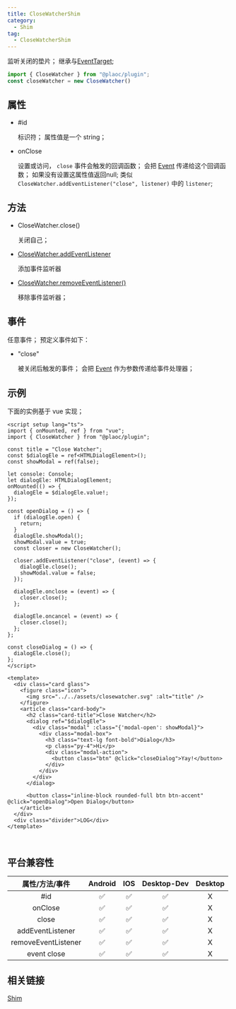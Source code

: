 ```yaml
---
title: CloseWatcherShim
category:
  - Shim
tag:
  - CloseWatcherShim
---
```


监听关闭的垫片；
继承与[EventTarget](https://developer.mozilla.org/zh-CN/docs/Web/API/EventTarget);


```js
import { CloseWatcher } from "@plaoc/plugin";
const closeWatcher = new CloseWatcher()
```

## 属性

  - #id

    标识符；
    属性值是一个 string；

  - onClose

    设置或访问， `close` 事件会触发的回调函数；
    会把 [Event](https://developer.mozilla.org/zh-CN/docs/Web/API/Event) 传递给这个回调函数；
    如果没有设置这属性值返回null;
    类似 `CloseWatcher.addEventListener("close", listener)` 中的 `listener`;

## 方法

  - CloseWatcher.close()

    关闭自己；

  - [CloseWatcher.addEventListener](https://developer.mozilla.org/zh-CN/docs/Web/API/EventTarget/addEventListener)

    
    添加事件监听器

  - [CloseWatcher.removeEventListener()](https://developer.mozilla.org/zh-CN/docs/Web/API/EventTarget/removeEventListener)


    移除事件监听器；


## 事件

  任意事件；
  预定义事件如下：

  - "close"

    被关闭后触发的事件；
    会把 [Event](https://developer.mozilla.org/zh-CN/docs/Web/API/Event) 作为参数传递给事件处理器；

## 示例
下面的实例基于 vue 实现；
```vue
<script setup lang="ts">
import { onMounted, ref } from "vue";
import { CloseWatcher } from "@plaoc/plugin";

const title = "Close Watcher";
const $dialogEle = ref<HTMLDialogElement>();
const showModal = ref(false);

let console: Console;
let dialogEle: HTMLDialogElement;
onMounted(() => {
  dialogEle = $dialogEle.value!;
});

const openDialog = () => {
  if (dialogEle.open) {
    return;
  }
  dialogEle.showModal();
  showModal.value = true;
  const closer = new CloseWatcher();

  closer.addEventListener("close", (event) => {
    dialogEle.close();
    showModal.value = false;
  });

  dialogEle.onclose = (event) => {
    closer.close();
  };

  dialogEle.oncancel = (event) => {
    closer.close();
  };
};

const closeDialog = () => {
  dialogEle.close();
};
</script>

<template>
  <div class="card glass">
    <figure class="icon">
      <img src="../../assets/closewatcher.svg" :alt="title" />
    </figure>
    <article class="card-body">
      <h2 class="card-title">Close Watcher</h2>
      <dialog ref="$dialogEle">
        <div class="modal" :class="{'modal-open': showModal}">
          <div class="modal-box">
            <h3 class="text-lg font-bold">Dialog</h3>
            <p class="py-4">Hi</p>
            <div class="modal-action">
              <button class="btn" @click="closeDialog">Yay!</button>
            </div>
          </div>
        </div>
      </dialog>

      <button class="inline-block rounded-full btn btn-accent" @click="openDialog">Open Dialog</button>
    </article>
  </div>
  <div class="divider">LOG</div>
</template>



```


## 平台兼容性

| 属性/方法/事件         | Android | IOS | Desktop-Dev | Desktop |
|:--------------------:|:-------:|:---:|:-----------:|:-------:|
| #id                  | ✅      | ✅  | ✅           | X       |
| onClose              | ✅      | ✅  | ✅           | X       |
| close                | ✅      | ✅  | ✅           | X       |
| addEventListener     | ✅      | ✅  | ✅           | X       |
| removeEventListener  | ✅      | ✅  | ✅           | X       |
| event close          | ✅      | ✅  | ✅          | X       |

## 相关链接

[Shim](../index.md)


